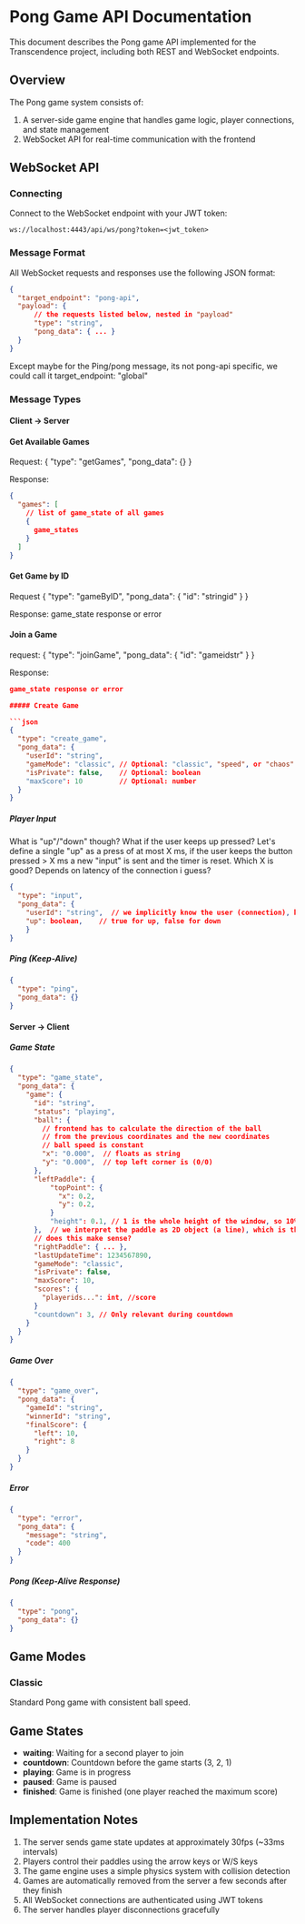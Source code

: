 # Pong Game API Documentation

This document describes the Pong game API implemented for the Transcendence project, including both REST and WebSocket endpoints.

## Overview

The Pong game system consists of:

1. A server-side game engine that handles game logic, player connections, and state management
2. WebSocket API for real-time communication with the frontend

## WebSocket API

### Connecting

Connect to the WebSocket endpoint with your JWT token:

```
ws://localhost:4443/api/ws/pong?token=<jwt_token>
```

### Message Format

All WebSocket requests and responses use the following JSON format:
```json
{
  "target_endpoint": "pong-api",
  "payload": {
      // the requests listed below, nested in "payload"
      "type": "string",
      "pong_data": { ... }
  }
}
```
Except maybe for the Ping/pong message, its not pong-api specific, we could call it target_endpoint: "global"

### Message Types

#### Client → Server

#### Get Available Games

Request:
{
  "type": "getGames",
  "pong_data": {}
}

Response:
```json
{
  "games": [
    // list of game_state of all games 
    {
      game_states
    }
  ]
}
```

#### Get Game by ID

Request
{
  "type": "gameByID",
  "pong_data": {
    "id": "stringid"
  }
}

Response:
game_state response or error

#### Join a Game

request:
{
  "type": "joinGame",
  "pong_data": {
    "id": "gameidstr"
  }
}

Response:
```json
game_state response or error

##### Create Game

```json
{
  "type": "create_game",
  "pong_data": {
    "userId": "string",
    "gameMode": "classic", // Optional: "classic", "speed", or "chaos"
    "isPrivate": false,    // Optional: boolean
    "maxScore": 10         // Optional: number
  }
}
```

##### Player Input
What is "up"/"down" though? What if the user keeps up pressed? Let's define a single "up" as a press of at most X ms, if the user keeps the button pressed > X ms a new "input" is sent and the timer is reset.
Which X is good? Depends on latency of the connection i guess?

```json
{
  "type": "input",
  "pong_data": {
    "userId": "string",  // we implicitly know the user (connection), however the field can become usefull for multiple player on single client scenario. Game id also isn't really required as a user can only be in a single game.
    "up": boolean,    // true for up, false for down
    }
}
```

##### Ping (Keep-Alive)

```json
{
  "type": "ping",
  "pong_data": {}
}
```

#### Server → Client

##### Game State

```json
{
  "type": "game_state",
  "pong_data": {
    "game": {
      "id": "string",
      "status": "playing",
      "ball": {
        // frontend has to calculate the direction of the ball
        // from the previous coordinates and the new coordinates
        // ball speed is constant
        "x": "0.000",  // floats as string
        "y": "0.000",  // top left corner is (0/0)
      },
      "leftPaddle": { 
          "topPoint": {
            "x": 0.2,
            "y": 0.2,
          }
          "height": 0.1, // 1 is the whole height of the window, so 10% of the width
      },  // we interpret the paddle as 2D object (a line), which is the line on which the ball will bounce of, how its rendered in 3d is up to the frontend?
      // does this make sense?
      "rightPaddle": { ... },
      "lastUpdateTime": 1234567890,
      "gameMode": "classic",
      "isPrivate": false,
      "maxScore": 10,
      "scores": {
        "playerids...": int, //score
      }
      "countdown": 3, // Only relevant during countdown
    }
  }
}
```

##### Game Over

```json
{
  "type": "game_over",
  "pong_data": {
    "gameId": "string",
    "winnerId": "string",
    "finalScore": {
      "left": 10,
      "right": 8
    }
  }
}
```

##### Error

```json
{
  "type": "error",
  "pong_data": {
    "message": "string",
    "code": 400
  }
}
```

##### Pong (Keep-Alive Response)

```json
{
  "type": "pong",
  "pong_data": {}
}
```

## Game Modes

### Classic

Standard Pong game with consistent ball speed.

## Game States

- **waiting**: Waiting for a second player to join
- **countdown**: Countdown before the game starts (3, 2, 1)
- **playing**: Game is in progress
- **paused**: Game is paused
- **finished**: Game is finished (one player reached the maximum score)

## Implementation Notes

1. The server sends game state updates at approximately 30fps (~33ms intervals)
2. Players control their paddles using the arrow keys or W/S keys
3. The game engine uses a simple physics system with collision detection
4. Games are automatically removed from the server a few seconds after they finish
5. All WebSocket connections are authenticated using JWT tokens
6. The server handles player disconnections gracefully